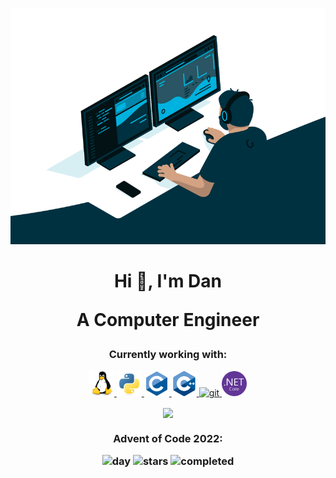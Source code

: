 <p align="center">
  <img src="https://raw.githubusercontent.com/Higgy710/Higgy710/main/assets/computer.gif" />
</p>

<h1 align="center">Hi 👋, I'm Dan
  
A Computer Engineer</h1>

<h3 align="center">
Currently working with:
</h3>

<p align="center"> 
  <a href="https://www.linux.org/" target="_blank"> 
    <img src="https://raw.githubusercontent.com/devicons/devicon/master/icons/linux/linux-original.svg" alt="linux" width="40" height="40"/> 
  </a> 
  <a href="https://www.python.org" target="_blank"> 
    <img src="https://raw.githubusercontent.com/devicons/devicon/master/icons/python/python-original.svg" alt="python" width="40" height="40"/> 
  </a> 
  <a href="https://www.cprogramming.com/" target="_blank"> 
    <img src="https://raw.githubusercontent.com/devicons/devicon/master/icons/c/c-original.svg" alt="c" width="40" height="40"/> 
  </a> 
  <a href="https://www.w3schools.com/cpp/" target="_blank"> 
    <img src="https://raw.githubusercontent.com/devicons/devicon/master/icons/cplusplus/cplusplus-original.svg" alt="cplusplus" width="40" height="40"/> 
  </a> 
  <a href="https://git-scm.com/" target="_blank"> 
    <img src="https://www.vectorlogo.zone/logos/git-scm/git-scm-icon.svg" alt="git" width="40" height="40"/> 
  </a> 
  <a href="https://dotnet.microsoft.com/en-us/learn/aspnet/what-is-aspnet-core" target="_blank"> 
    <img src="https://raw.githubusercontent.com/devicons/devicon/master/icons/dotnetcore/dotnetcore-original.svg" alt="dotnet" width="40" height="40"/> 
  </a> 
</p>

<div align="center">
<a href="https://github.com/higgy710/">
  <img align="center" src="https://github-readme-stats-twy5.vercel.app/api?username=higgy710&theme=react&show_icons=true&line_height=20&count_private=true&include_all_commits=true" />
</a>
</div>

<h3 align=center>Advent of Code 2022:
  <p>
    
![day](https://img.shields.io/badge/day%20📅-8-blue)
![stars](https://img.shields.io/badge/stars%20⭐-16-yellow)
![completed](https://img.shields.io/badge/days%20completed-8-red)
  </p>
</h3>
